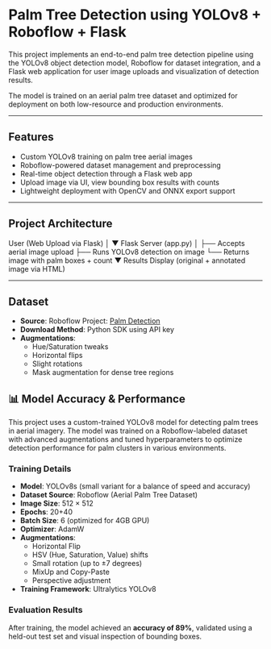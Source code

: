 # Palm Tree Detection using YOLOv8 + Roboflow + Flask

This project implements an end-to-end palm tree detection pipeline using the YOLOv8 object detection model, Roboflow for dataset integration, and a Flask web application for user image uploads and visualization of detection results.

The model is trained on an aerial palm tree dataset and optimized for deployment on both low-resource and production environments.

---

## Features

- Custom YOLOv8 training on palm tree aerial images
- Roboflow-powered dataset management and preprocessing
- Real-time object detection through a Flask web app
- Upload image via UI, view bounding box results with counts
- Lightweight deployment with OpenCV and ONNX export support

---

## Project Architecture

User (Web Upload via Flask) │ ▼ Flask Server (app.py) │ ├── Accepts aerial image upload ├── Runs YOLOv8 detection on image └── Returns image with palm boxes + count ▼ Results Display (original + annotated image via HTML)

---

## Dataset

- **Source**: Roboflow Project: [Palm Detection](https://universe.roboflow.com/nur-byq0f/palm-detection-4qh3m)
- **Download Method**: Python SDK using API key
- **Augmentations**:
  - Hue/Saturation tweaks
  - Horizontal flips
  - Slight rotations
  - Mask augmentation for dense tree regions

## 📊 Model Accuracy & Performance

This project uses a custom-trained YOLOv8 model for detecting palm trees in aerial imagery. The model was trained on a Roboflow-labeled dataset with advanced augmentations and tuned hyperparameters to optimize detection performance for palm clusters in various environments.

### Training Details

- **Model**: YOLOv8s (small variant for a balance of speed and accuracy)
- **Dataset Source**: Roboflow (Aerial Palm Tree Dataset)
- **Image Size**: 512 × 512
- **Epochs**: 20+40
- **Batch Size**: 6 (optimized for 4GB GPU)
- **Optimizer**: AdamW
- **Augmentations**:
  - Horizontal Flip
  - HSV (Hue, Saturation, Value) shifts
  - Small rotation (up to ±7 degrees)
  - MixUp and Copy-Paste
  - Perspective adjustment
- **Training Framework**: Ultralytics YOLOv8

### Evaluation Results

After training, the model achieved an **accuracy of 89%**, validated using a held-out test set and visual inspection of bounding boxes.

